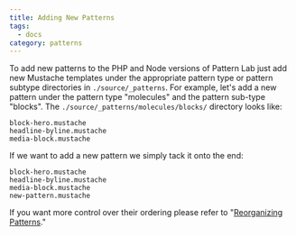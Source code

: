 ```yaml
---
title: Adding New Patterns
tags:
  - docs
category: patterns
---
```


To add new patterns to the PHP and Node versions of Pattern Lab just add new Mustache templates under the appropriate pattern type or pattern subtype directories in `./source/_patterns`. For example, let's add a new pattern under the pattern type "molecules" and the pattern sub-type "blocks". The `./source/_patterns/molecules/blocks/` directory looks like:

    block-hero.mustache
    headline-byline.mustache
    media-block.mustache

If we want to add a new pattern we simply tack it onto the end:

    block-hero.mustache
    headline-byline.mustache
    media-block.mustache
    new-pattern.mustache

If you want more control over their ordering please refer to "[Reorganizing Patterns](/docs/pattern-reorganizing.html)."
